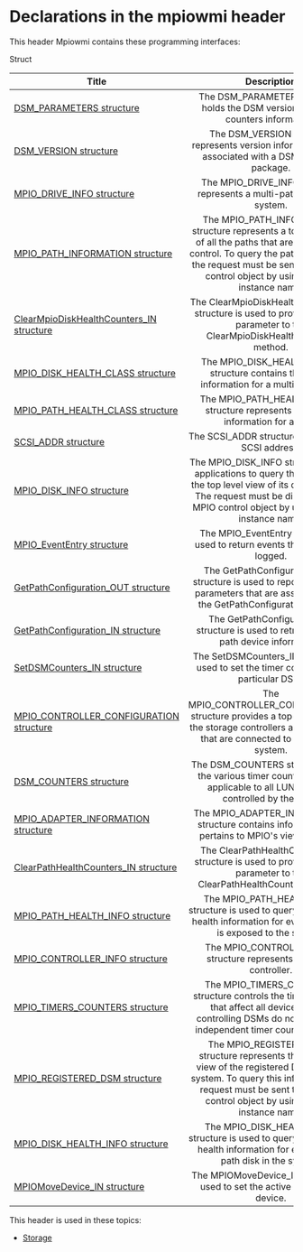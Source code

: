 # Declarations in the mpiowmi header
This header Mpiowmi contains these programming interfaces:

Struct

| Title        | Description    |
| ------------- |:-------------:|
| [DSM_PARAMETERS structure](ns-mpiowmi--dsm-parameters.md) | The DSM_PARAMETERS structure holds the DSM version and timer counters information. |
| [DSM_VERSION structure](ns-mpiowmi--dsm-version.md) | The DSM_VERSION structure represents version information that is associated with a DSM binary or package. |
| [MPIO_DRIVE_INFO structure](ns-mpiowmi--mpio-drive-info.md) | The MPIO_DRIVE_INFO structure represents a multi-path disk in the system. |
| [MPIO_PATH_INFORMATION structure](ns-mpiowmi--mpio-path-information.md) | The MPIO_PATH_INFORMATION structure represents a top-level view of all the paths that are under MPIO control. To query the path information, the request must be sent to the MPIO control object by using its WMI instance name. |
| [ClearMpioDiskHealthCounters_IN structure](ns-mpiowmi--clearmpiodiskhealthcounters-in.md) | The ClearMpioDiskHealthCounters_IN structure is used to provide an input parameter to the ClearMpioDiskHealthCounters method. |
| [MPIO_DISK_HEALTH_CLASS structure](ns-mpiowmi--mpio-disk-health-class.md) | The MPIO_DISK_HEALTH_CLASS structure contains the health information for a multi-path disk. |
| [MPIO_PATH_HEALTH_CLASS structure](ns-mpiowmi--mpio-path-health-class.md) | The MPIO_PATH_HEALTH_CLASS structure represents the health information for a path. |
| [SCSI_ADDR structure](ns-mpiowmi--scsi-addr.md) | The SCSI_ADDR structure represents a SCSI address. |
| [MPIO_DISK_INFO structure](ns-mpiowmi--mpio-disk-info.md) | The MPIO_DISK_INFO structure allows applications to query the system for the top level view of its disk topology. The request must be directed to the MPIO control object by using its WMI instance name. |
| [MPIO_EventEntry structure](ns-mpiowmi--mpio-evententry.md) | The MPIO_EventEntry structure is used to return events that MPIO has logged. |
| [GetPathConfiguration_OUT structure](ns-mpiowmi--getpathconfiguration-out.md) | The GetPathConfiguration_OUT structure is used to report the output parameters that are associated with the GetPathConfiguration method. |
| [GetPathConfiguration_IN structure](ns-mpiowmi--getpathconfiguration-in.md) | The GetPathConfiguration_IN structure is used to retrieve the per path device information. |
| [SetDSMCounters_IN structure](ns-mpiowmi--setdsmcounters-in.md) | The SetDSMCounters_IN structure is used to set the timer counters for a particular DSM. |
| [MPIO_CONTROLLER_CONFIGURATION structure](ns-mpiowmi--mpio-controller-configuration.md) | The MPIO_CONTROLLER_CONFIGURATION structure provides a top-level view of the storage controllers and the targets that are connected to them in the system. |
| [DSM_COUNTERS structure](ns-mpiowmi--dsm-counters.md) | The DSM_COUNTERS structure holds the various timer counters that are applicable to all LUNs that are controlled by the DSM. |
| [MPIO_ADAPTER_INFORMATION structure](ns-mpiowmi--mpio-adapter-information.md) | The MPIO_ADAPTER_INFORMATION structure contains information that pertains to MPIO's view of a path. |
| [ClearPathHealthCounters_IN structure](ns-mpiowmi--clearpathhealthcounters-in.md) | The ClearPathHealthCounters_IN structure is used to provide an input parameter to the ClearPathHealthCounters method. |
| [MPIO_PATH_HEALTH_INFO structure](ns-mpiowmi--mpio-path-health-info.md) | The MPIO_PATH_HEALTH_INFO structure is used to query the available health information for every path that is exposed to the system. |
| [MPIO_CONTROLLER_INFO structure](ns-mpiowmi--mpio-controller-info.md) | The MPIO_CONTROLLER_INFO structure represents a storage controller. |
| [MPIO_TIMERS_COUNTERS structure](ns-mpiowmi--mpio-timers-counters.md) | The MPIO_TIMERS_COUNTERS structure controls the timer counters that affect all devices whose controlling DSMs do not implement independent timer counter settings. |
| [MPIO_REGISTERED_DSM structure](ns-mpiowmi--mpio-registered-dsm.md) | The MPIO_REGISTERED_DSM structure represents the top-level view of the registered DSMs on the system. To query this information, the request must be sent to the MPIO control object by using its WMI instance name. |
| [MPIO_DISK_HEALTH_INFO structure](ns-mpiowmi--mpio-disk-health-info.md) | The MPIO_DISK_HEALTH_INFO structure is used to query the available health information for every multi-path disk in the system. |
| [MPIOMoveDevice_IN structure](ns-mpiowmi--mpiomovedevice-in.md) | The MPIOMoveDevice_IN structure is used to set the active path on the device. |

This header is used in these topics:

- [Storage](..content/_Storage)
